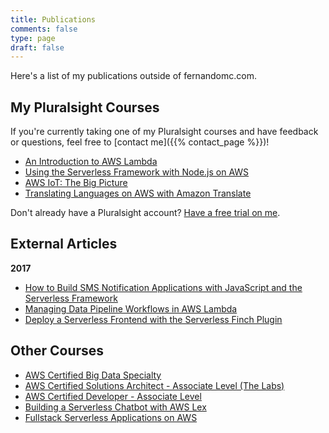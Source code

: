 ```yaml
---
title: Publications
comments: false
type: page
draft: false
---
```


Here's a list of my publications outside of fernandomc.com.

<h2>My Pluralsight Courses</h2>

If you're currently taking one of my Pluralsight courses and have feedback or questions, feel free to [contact me]({{% contact_page %}})! 

- [An Introduction to AWS Lambda](https://app.pluralsight.com/library/courses/aws-developer-introduction-aws-lambda/table-of-contents)
- [Using the Serverless Framework with Node.js on AWS](https://app.pluralsight.com/library/courses/aws-nodejs-serverless-framework-using)
- [AWS IoT: The Big Picture](https://app.pluralsight.com/library/courses/aws-iot-big-picture/table-of-contents)
- [Translating Languages on AWS with Amazon Translate](https://www.pluralsight.com/courses/aws-translate-text)


Don't already have a Pluralsight account? [Have a free trial on me](https://pluralsight.pxf.io/RW5Bb).

<h2>External Articles</h2>

**2017**

- [How to Build SMS Notification Applications with JavaScript and the Serverless Framework](https://www.twilio.com/blog/2017/09/serverless-text-notification-app-serverless-javascript.html)
- [Managing Data Pipeline Workflows in AWS Lambda](https://www.pluralsight.com/blog/software-development/data-aws-lambda)
- [Deploy a Serverless Frontend with the Serverless Finch Plugin](https://serverless.com/blog/deploy-serverless-frontend-with-serverless-finch-plugin/)

<h2>Other Courses</h2>

- [AWS Certified Big Data Specialty](https://linuxacademy.com/amazon-web-services/training/course/name/aws-certified-big-data-specialty-course) 
- [AWS Certified Solutions Architect - Associate Level (The Labs)](https://linuxacademy.com/amazon-web-services/training/course/name/aws-certified-solutions-architect-associate-level)
- [AWS Certified Developer - Associate Level](https://linuxacademy.com/amazon-web-services/training/course/name/aws-certified-developer-associate-2018)
- [Building a Serverless Chatbot with AWS Lex](https://linuxacademy.com/amazon-web-services/training/course/name/building-a-serverless-chatbot-with-aws-lex)
- [Fullstack Serverless Applications on AWS](https://linuxacademy.com/amazon-web-services/training/course/name/developing-full-stack-serverless-applications-on-aws)

